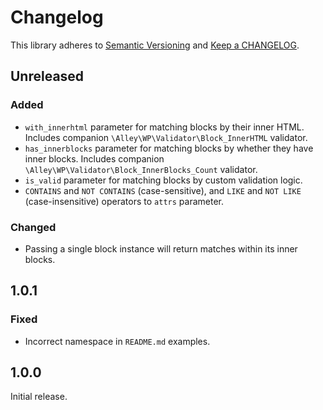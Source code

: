 # Changelog

This library adheres to [Semantic Versioning](https://semver.org/) and [Keep a CHANGELOG](https://keepachangelog.com/en/1.0.0/).

## Unreleased

### Added

- `with_innerhtml` parameter for matching blocks by their inner HTML. Includes companion `\Alley\WP\Validator\Block_InnerHTML` validator.
- `has_innerblocks` parameter for matching blocks by whether they have inner blocks. Includes companion `\Alley\WP\Validator\Block_InnerBlocks_Count` validator.
- `is_valid` parameter for matching blocks by custom validation logic.
- `CONTAINS` and `NOT CONTAINS` (case-sensitive), and `LIKE` and `NOT LIKE` (case-insensitive) operators to `attrs` parameter.

### Changed

- Passing a single block instance will return matches within its inner blocks.

## 1.0.1

### Fixed

- Incorrect namespace in `README.md` examples.

## 1.0.0

Initial release.
